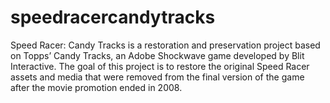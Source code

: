 # speedracercandytracks
Speed Racer: Candy Tracks is a restoration and preservation project based on Topps’ Candy Tracks, an Adobe Shockwave game developed by Blit Interactive. The goal of this project is to restore the original Speed Racer assets and media that were removed from the final version of the game after the movie promotion ended in 2008.
